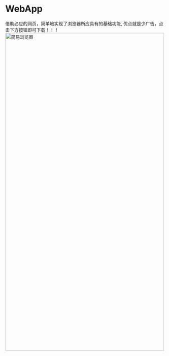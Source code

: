 # WebApp
借助必应的网页，简单地实现了浏览器所应具有的基础功能,
优点就是少广告，点击下方按钮即可下载！！！
<br/>
 <img src="http://yutongdx.top/images/browser.jpg" width = "500" height = "1000" alt="简易浏览器" align=center />
